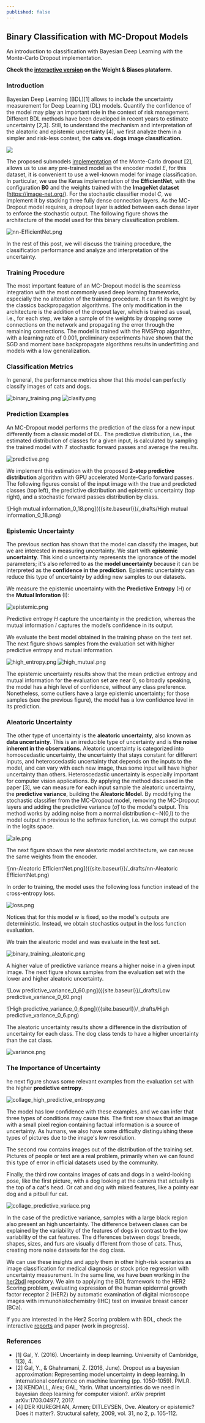 ```yaml
---
published: false
---
```

## Binary Classification with MC-Dropout Models

An introduction to classification with Bayesian Deep Learning with the Monte-Carlo Dropout implementation. 

**Check the [interactive version](https://wandb.ai/sborquez/her2bdl/reports/Binary-Classification-with-MC-Dropout-Models--VmlldzozMTg0OTE) on the Weight & Biases plataform**.

### Introduction

Bayesian Deep Learning (BDL)[1] allows to include the uncertainty measurement for Deep Learning (DL) models. Quantify the confidence of the model may play an important role in the context of risk management. Different BDL methods have been developed in recent years to estimate uncertainty [2,3]. Still, to understand the mechanism and interpretation of the aleatoric and epistemic uncertainty [4], we first analyze them in a simpler and risk-less context, the **cats vs. dogs image classification.**


![](https://api.wandb.ai/files/sborquez/images/projects/131709/a91e89f8.png)

The proposed submodels [implementation](https://github.com/sborquez/her2bdl/tree/dev) of the Monte-Carlo dropout [2], allows us to use any pre-trained model as the encoder model _E_, for this dataset, it is convenient to use a well-known model for image classification. In particular, we use the Keras implementation of the **EfficientNet**, with the configuration **B0** and the weights trained with the **ImageNet dataset** (https://image-net.org/).
For the stochastic classifier model _C_, we implement it by stacking three fully dense connection layers. As the MC-Dropout model requires, a dropout layer is added between each dense layer to enforce the stochastic output.  The following figure shows the architecture of the model used for this binary classification problem.

![nn-EfficientNet.png]({{site.baseurl}}/_drafts/nn-EfficientNet.png)

In the rest of this post, we will discuss the training procedure, the classification performance and analyze and interpretation of the uncertainty.

### Training Procedure

The most important feature of an MC-Dropout model is the seamless integration with the most commonly used deep learning frameworks, especially the no alteration of the training procedure. It can fit its weight by the classics backpropagation algorithms. The only modification in the architecture is the addition of the dropout layer, which is trained as usual, i.e., for each step, we take a sample of the weights by dropping some connections on the network and propagating the error through the remaining connections.
The model is trained with the RMSProp algorithm, with a learning rate of 0.001, preliminary experiments have shown that the SGD and moment base backpropagate algorithms results in underfitting and models with a low generalization.

### Classification Metrics

In general, the performance metrics show that this model can perfectly classify images of cats and dogs.

![binary_training.png]({{site.baseurl}}/_drafts/binary_training.png)
![clasify.png]({{site.baseurl}}/_drafts/clasify.png)

### Prediction Examples

An MC-Dropout model performs the prediction of the class for a new input differently from a classic model of DL. The predictive distribution, i.e., the estimated distribution of classes for a given input, is calculated by sampling the trained model with _T_ stochastic forward passes and average the results. 

![predictive.png]({{site.baseurl}}/_drafts/predictive.png)

We implement this estimation with the proposed **2-step predictive distribution** algorithm with GPU accelerated Monte-Carlo forward passes. The following figures consist of the input image with the true and predicted classes (top left), the predictive distribution and epistemic uncertainty (top right), and a stochastic forward passes distribution by class.


![High mutual information_0_18.png]({{site.baseurl}}/_drafts/High mutual information_0_18.png)


### Epistemic Uncertainty

The previous section has shown that the model can classify the images, but we are interested in measuring uncertainty. We start with **epistemic uncertainty**.  This kind o uncertainty represents the ignorance of the model parameters; it's also referred to as the **model uncertainty** because it can be interpreted as the **confidence in the prediction**. Epistemic uncertainty can reduce this type of uncertainty by adding new samples to our datasets.

We measure the epistemic uncertainty with the **Predictive Entropy** (H) or the **Mutual Inforation** (I):

![epistemic.png]({{site.baseurl}}/_drafts/epistemic.png)

Predictive entropy _H_ capture the uncertainty in the prediction, whereas the mutual information _I_ captures the model’s confidence in its output.

We evaluate the best model obtained in the training phase on the test set.  The next figure shows samples from the evaluation set with higher predictive entropy and mutual information.

![high_entropy.png]({{site.baseurl}}/_drafts/high_entropy.png)
![high_mutual.png]({{site.baseurl}}/_drafts/high_mutual.png)

The epistemic uncertainty results show that  the mean prdictive entropy and mutual information for the evaluation set are near 0, so broadly speaking, the model has a high level of confidence, without any class preference.  Nonetheless, some outliers have a large epistemic uncertainty; for those samples (see the previous figure), the model has a low confidence level in its prediction.

### Aleatoric Uncertainty

The other type of uncertainty is the **aleatoric uncertainty**, also known as **data uncertainty**. This is an irreducible type of uncertainty and is **the noise inherent in the observations**. Aleatoric uncertainty is categorized into homoscedastic uncertainty, the uncertainty that stays constant for different inputs, and heteroscedastic uncertainty that depends on the inputs to the model, and can vary with each new image, thus some input will have higher uncertainty than others. Heteroscedastic uncertainty is especially important for computer vision applications.
By applying the method discussed in the paper [3], we can measure  for each input sample the aleatoric uncertainty, the **predictive variance**, building the **Aleatoric Model**. By moddifying the stochastic classifier from the MC-Dropout model, removing the MC-Dropout layers and adding the predictive variance ($\hat{\sigma}$) to the model's output. This method works by adding noise  from a normal distribution ϵ∼N(0,I) to the model output in previous to the softmax function, i.e. we corrupt the output in the logits space.

![ale.png]({{site.baseurl}}/_drafts/ale.png)

The next figure shows the new aleatoric model architecture, we can reuse the same weights from the encoder.

![nn-Aleatoric EfficientNet.png]({{site.baseurl}}/_drafts/nn-Aleatoric EfficientNet.png)

In order to training, the model uses the following loss function instead of the cross-entropy loss.

![loss.png]({{site.baseurl}}/_drafts/loss.png)

Notices that for this model _w_ is fixed, so the model's outputs are deterministic. Instead, we obtain stochastics output in the loss function evaluation.

We train the aleatoric model and was evaluate in the test set.

![binary_training_aleatoric.png]({{site.baseurl}}/_drafts/binary_training_aleatoric.png)


A higher value of predictive variance means a higher noise in a given input image. The next figure shows samples from the evaluation set with the lower and higher aleatoric uncertainty.  

![Low predictive_variance_0_60.png]({{site.baseurl}}/_drafts/Low predictive_variance_0_60.png)

![High predictive_variance_0_6.png]({{site.baseurl}}/_drafts/High predictive_variance_0_6.png)


The aleatoric uncertainty results show a difference in the distribution of uncertainty for each class. The dog class tends to have a higher uncertainty than the cat class.

![variance.png]({{site.baseurl}}/_drafts/variance.png)


### The Importance of Uncertainty

he next figure shows some relevant examples from the evaluation set with the higher **predictive entropy**.

![collage_high_predictive_entropy.png]({{site.baseurl}}/_drafts/collage_high_predictive_entropy.png)

The model has low confidence with these examples, and we can infer that three types of conditions may cause this. The first row shows that an image with a small pixel region containing factual information is a source of uncertainty. As humans, we also have some difficulty distinguishing these types of pictures due to the image's low resolution.

The second row contains images out of the distribution of the training set. Pictures of people or text are a real problem, primarily when we can found this type of error in official datasets used by the community.

Finally, the third row contains images of cats and dogs in a weird-looking pose, like the first picture, with a dog looking at the camera that actually is the top of a cat's head. Or cat and dog with mixed features, like a pointy ear dog and a pitbull fur cat.

![collage_predictive_variace.png]({{site.baseurl}}/_drafts/collage_predictive_variace.png)

In the case of the predictive variance, samples with a large black region also present an high uncertainty. The difference between clases can be explained by the variability of the features of dogs in contrast to the low variability of the cat features. The differences between dogs' breeds, shapes, sizes, and furs are visually different from those of cats. Thus, creating more noise datasets for the dog class.

We can use these insights and apply them in other high-risk scenarios as image classification for medical diagnosis or stock price regression with uncertainty measurement. In the same line, we have been working in the [her2bdl](https://github.com/sborquez/her2bdl/tree/dev) repository. We aim to applying the BDL framework to the HER2 Scoring problem, evaluating expression of the human epidermal growth factor receptor 2 (HER2) by automatic examination of digital microscope images with immunohistochemistry (IHC) test on invasive breast cancer (BCa). 

If you are interested in the Her2 Scoring problem with BDL, check the interactive [reports](https://wandb.ai/sborquez/her2bdl/reports/) and paper (work in progress).

### References

* [1] Gal, Y. (2016). Uncertainty in deep learning. University of Cambridge, 1(3), 4.
* [2] Gal, Y., & Ghahramani, Z. (2016, June). Dropout as a bayesian approximation: Representing model uncertainty in deep learning. In international conference on machine learning (pp. 1050-1059). PMLR.
* [3] KENDALL, Alex; GAL, Yarin. What uncertainties do we need in bayesian deep learning for computer vision?. arXiv preprint arXiv:1703.04977, 2017.
* [4] DER KIUREGHIAN, Armen; DITLEVSEN, Ove. Aleatory or epistemic? Does it matter?. Structural safety, 2009, vol. 31, no 2, p. 105-112.


